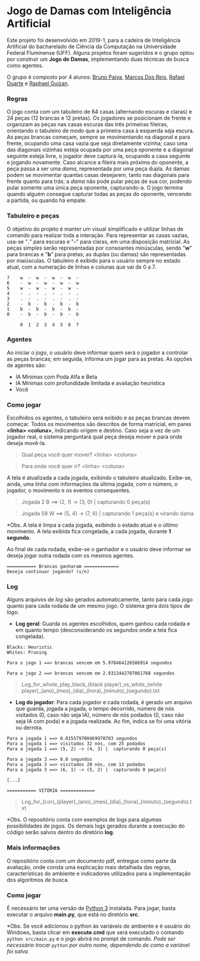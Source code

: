 # Jogo de Damas com Inteligência Artificial

Este projeto foi desenvolvido em 2019-1, para a cadeira de Inteligência Artificial do bacharelado de Ciência da Computação na Universidade Federal Fluminense (UFF). Alguns projetos foram sugeridos e o grupo optou por construir um **Jogo de Damas**, implementando duas técnicas de busca como agentes.

O grupo é composto por 4 alunos: [Bruno Paiva](https://github.com/brunopaivasantos), [Marcos Dos Reis](https://github.com/reismarcos), [Rafael Duarte](https://github.com/rafaeldcampbell) e [Raphael Guizan](https://github.com/Raphaguizan).

### Regras
O jogo conta com um tabuleiro de 64 casas (alternando escuras e claras) e 24 peças (12 brancas e 12 pretas). Os jogadores se posicionam de frente e organizam as peças nas casas escuras das três primeiras fileiras, orientando o tabuleiro de modo que a primeira casa à esquerda seja escura. As peças brancas começam, sempre se movimentando na diagonal e para frente, ocupando uma casa vazia que seja diretamente vizinha; caso uma das diagonais vizinhas esteja ocupada por uma peça oponente e a diagonal seguinte esteja livre, o jogador deve capturá-la, ocupando a casa seguinte e jogando novamente.
Caso alcance a fileira mais próxima do oponente, a peça passa a ser uma *dama*, representada por uma peça dupla. As damas podem se movimentar quantas casas desejarem, tanto nas diagonais para frente quanto para trás; a *dama* não pode pular peças de sua cor, podendo pular somente uma única peça oponente, capturando-a. O jogo termina quando alguém consegue capturar todas as peças do oponente, vencendo a partida, ou quando há empate.

### Tabuleiro e peças
O objetivo do projeto é manter um visual simplificado e utilizar linhas de comando para realizar toda a interação. Para representar as casas vazias, usa-se \"**.**\" para escuras e \"**-**\" para claras, em uma disposição matricial. As peças simples serão representadas por consoantes minúsculas, sendo \"**w**\" para brancas e \"**b**\" para pretas; as duplas (ou damas) são representadas por maiúsculas. O tabuleiro é exibido para o usuário sempre no estado atual, com a numeração de linhas e colunas que vai de 0 a 7.

~~~
7    w  -  w  -  w  -  w  -
6    -  w  -  w  -  w  -  w
5    w  -  w  -  w  -  w  -
4    -  .  -  .  -  .  -  .
3    .  -  .  -  .  -  .  -
2    -  b  -  b  -  b  -  b
1    b  -  b  -  b  -  b  -
0    -  b  -  b  -  b  -  b

     0  1  2  3  4  5  6  7  
~~~

### Agentes
Ao iniciar o jogo, o usuário deve informar quem será o jogador a controlar as peças brancas; em seguida, informa um jogar para as pretas. As opções de agentes são:
- IA Minimax com Poda Alfa e Beta
- IA Minimax com profundidade limitada e avaliação heuristica
- Você

### Como jogar
Escolhidos os agentes, o tabuleiro será exibido e as peças brancas devem começar. Todos os movimentos são descritos de forma matricial, em pares **\<linha\> \<coluna\>**, indicando origem e destino. Caso seja a vez de um jogador real, o sistema perguntará qual peça deseja mover e para onde deseja movê-la.

> Qual peça você quer mover? \<linha\> \<coluna\>
 
> Para onde você quer ir? \<linha\> \<coluna\>

A tela é atualizada a cada jogada, exibindo o tabuleiro atualizado. Exibe-se, ainda, uma linha com informações da última jogada, com o número, o jogador, o movimento e os eventos consequentes.

> Jogada 2 B ==>  (2, 1) -> (3, 0) |  capturando 0 peça(s)

> Jogada 58 W ==>  (5, 4) -> (7, 6) |  capturando 1 peça(s) e virando dama

*Obs. A tela é limpa a cada jogada, exibindo o estado atual e o último movimento. A tela exibida fica congelada, a cada jogada, durante **1 segundo**. 

Ao final de cada rodada, exibe-se o ganhador e o usuário deve informar se deseja jogar outra rodada com os mesmos agentes.

~~~
=========== Brancas ganharam =============
Deseja continuar jogando? (s/n)
~~~

### Log
Alguns arquivos de *log* são gerados automaticamente, tanto para cada jogo quanto para cada rodada de um mesmo jogo. O sistema gera dois tipos de *logs*:

- **Log geral**: 
Guarda os agentes escolhidos, quem ganhou cada rodada e em quanto tempo (desconsiderando os segundos onde a tela fica congelada).
~~~
Blacks: Heuristic
Whites: Pruning

Para o jogo 1 ==> brancas vencem em 5.978464126586914 segundos

Para o jogo 2 ==> brancas vencem em 2.9313442707061768 segundos
~~~
> Log\_for\_whole\_play\_black\_(black player)\_vs\_white\_(white player)\_(ano)\_(mes)\_(dia)\_(hora)\_(minuto)\_(segundo).txt


- **Log do jogador**: Para cada jogador e cada rodada, é gerado um arquivo que guarda, jogada a jogada, o tempo decorrido, número de nós visitados (0, caso não seja IA), número de nós podados (0, caso não seja IA com poda) e a jogada realizada. Ao fim, indica se foi uma vitória ou derrota.

~~~
Para a jogada 1 ==> 0.015579700469970703 segundos
Para a jogada 1 ==> visitados 32 nós, com 25 podados
Para a jogada 1 ==> (5, 2) -> (4, 3) |  capturando 0 peça(s)

Para a jogada 3 ==> 0.0 segundos
Para a jogada 3 ==> visitados 20 nós, com 13 podados
Para a jogada 3 ==> (6, 1) -> (5, 2) |  capturando 0 peça(s)

[...]

=========== VITÓRIA =============

~~~

> Log\_for\_(cor)\_(player)\_(ano)\_(mes)\_(dia)\_(hora)\_(minuto)\_(segundo).txt

*Obs. O repositório conta com exemplos de logs para algumas possibilidades de jogos. Os demais logs gerados durante a execução do código serão salvos dentro do diretório **log**.
  
### Mais informações
O repositório conta com um documento pdf, entregue como parte da avaliação, onde consta uma explicação mais detalhada das regras, características do ambiente e indicadores utilizados para a implementação dos algoritmos de busca.

### Como jogar
É necessário ter uma versão de [Python 3](https://www.python.org/downloads/) instalada. Para jogar, basta executar o arquivo **main.py**, que está no diretório **src**.

\*Obs. Se você adicionou o python às variáveis de ambiente e é usuário do Windows, basta clicar em **execute.cmd** que será executado o comando `python src/main.py` e o jogo abrirá no prompt de comando. *Pode ser necessário trocar `python` por outro nome, dependendo de como a variável foi salva.*